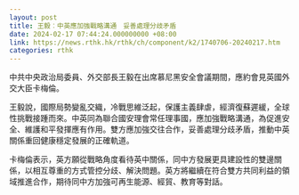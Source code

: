 ```yaml
---
layout: post
title: 王毅︰中英應加強戰略溝通　妥善處理分歧矛盾
date: 2024-02-17 07:44:24.000000000 +08:00
link: https://news.rthk.hk/rthk/ch/component/k2/1740706-20240217.htm
categories: rthk
---
```


中共中央政治局委員、外交部長王毅在出席慕尼黑安全會議期間，應約會見英國外交大臣卡梅倫。

王毅說，國際局勢變亂交織，冷戰思維泛起，保護主義肆虐，經濟復蘇遲緩，全球性挑戰接踵而來。中英同為聯合國安理會常任理事國，應加強戰略溝通，為促進安全、維護和平發揮應有作用。雙方應加強交往合作，妥善處理分歧矛盾，推動中英關係重回健康穩定發展的正確軌道。

卡梅倫表示，英方願從戰略角度看待英中關係，同中方發展更具建設性的雙邊關係，以相互尊重的方式管控分歧、解決問題。英方將繼續在符合雙方共同利益的領域推進合作，期待同中方加強可再生能源、經貿、教育等對話。
